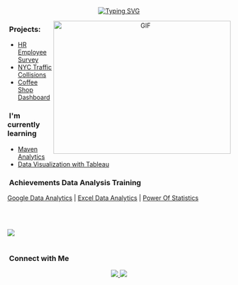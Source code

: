 <div align="center">

[![Typing SVG](https://readme-typing-svg.herokuapp.com?font=Fira+Code&duration=4000&pause=100&random=false&width=435&lines=Hello%2C++I'm+Alex!;Welcome+to+my+World+of+Data)](https://git.io/typing-svg)

</div>

<a target="_blank" align="center">
  <img align="right" top="500" height="300" width="400" alt="GIF" src="https://github.com/Anmol-Baranwal/Cool-GIFs-For-GitHub/assets/74038190/0b335028-1d3d-4ee5-b5b3-a373d499be7e">
</a>



### &nbsp;Projects: 
- [HR Employee Survey](https://mavenanalytics.io/project/12284)
- [NYC Traffic Collisions](https://mavenanalytics.io/project/12068)
- [Coffee Shop Dashboard](https://mavenanalytics.io/project/10704)
  

### &nbsp;I'm currently learning
 - [Maven Analytics](https://mavenanalytics.io/profile/Alexandru-D.-Stoica/186636172)
 - [Data Visualization with Tableau](https://www.coursera.org/specializations/data-visualization)
  
### &nbsp;Achievements Data Analysis Training
[Google Data Analytics](https://coursera.org/share/273d71856651a38cf257f11c2494ecde) | [Excel Data Analytics](https://coursera.org/share/5d449590e3504e08f93add34861e6158) | [Power Of Statistics](https://coursera.org/share/5bc2ea65a0b0887215c4cffe0507673a)

<br><br>

<img src="https://user-images.githubusercontent.com/73097560/115834477-dbab4500-a447-11eb-908a-139a6edaec5c.gif"><br><br>

<p align="center">

### &nbsp;Connect with Me

<p align="center">
  <a href="https://www.linkedin.com/in/alexandruds/">
    <img src="https://img.shields.io/badge/-AlexandruD%20Stoica%20-0077B5?style=flat&logo=Linkedin&logoColor=white"/>
  </a>
  <a href="mailto:AlexandruD.Stoica@gmail.com">
    <img src="https://img.shields.io/badge/-AlexandruD.Stoica-D14836?style=flat&logo=Gmail&logoColor=white"/>
 </a>

 
 
